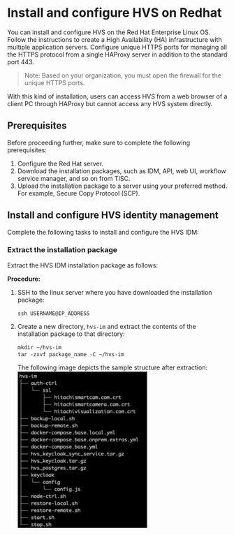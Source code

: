 

# Install and configure HVS on Redhat

You can install and configure HVS on the Red Hat Enterprise Linux OS. Follow the instructions to create a High Availability (HA) infrastructure with multiple application servers. Configure unique HTTPS ports for managing all the HTTPS protocol from a single HAProxy server in addition to the standard port 443.

> Note: Based on your organization, you must open the firewall for the unique HTTPS ports.

With this kind of installation, users can access HVS from a web browser of a client PC
through HAProxy but cannot access any HVS system directly.

## Prerequisites

Before proceeding further, make sure to complete the following prerequisites:

1. Configure the Red Hat server.
2. Download the installation packages, such as IDM, API, web UI, workflow service manager, and so on from TISC.
3. Upload the installation package to a server using your preferred method. For example, Secure Copy Protocol (SCP).

## Install and configure HVS identity management

Complete the following tasks to install and configure the HVS IDM:<br>

### Extract the installation package

Extract the HVS IDM installation package as follows:<br>

**Procedure:**

1. SSH to the linux server where you have downloaded the installation package:<br>

   ```
   ssh USERNAME@IP_ADDRESS
   ```

2. Create a new directory, <code>hvs-im</code> and extract the contents of the installation package to that directory:

   ```
   mkdir ~/hvs-im
   tar -zxvf package_name -C ~/hvs-im
   ```

   The following image depicts the sample structure after extraction:<br><img src="../HVS/assets/images/samplestructure.png" alt="samplestructure" style="zoom:75%;" />
